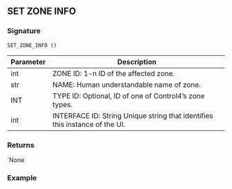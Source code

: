 ## SET ZONE INFO


### Signature

`SET_ZONE_INFO ()`


| Parameter | Description |
| --- | --- |
| int | ZONE ID: 1-n ID of the affected zone. |
| str | NAME: Human understandable name of zone. |
| INT | TYPE ID: Optional, ID of one of Control4’s zone types. |
| int | INTERFACE ID: String Unique string that identifies this instance of the UI. |
 


### Returns

\`None


### Example